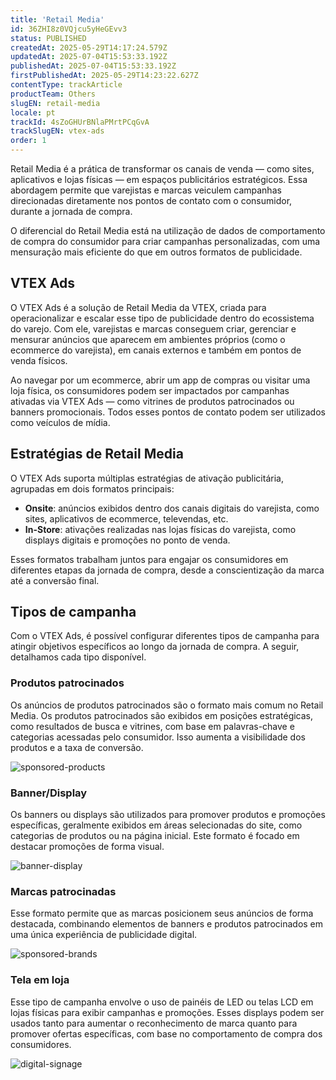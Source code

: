 ```yaml
---
title: 'Retail Media'
id: 36ZHI8z0VQjcu5yHeGEvv3
status: PUBLISHED
createdAt: 2025-05-29T14:17:24.579Z
updatedAt: 2025-07-04T15:53:33.192Z
publishedAt: 2025-07-04T15:53:33.192Z
firstPublishedAt: 2025-05-29T14:23:22.627Z
contentType: trackArticle
productTeam: Others
slugEN: retail-media
locale: pt
trackId: 4sZoGHUrBNlaPMrtPCqGvA
trackSlugEN: vtex-ads
order: 1
---
```


Retail Media é a prática de transformar os canais de venda — como sites, aplicativos e lojas físicas — em espaços publicitários estratégicos. Essa abordagem permite que varejistas e marcas veiculem campanhas direcionadas diretamente nos pontos de contato com o consumidor, durante a jornada de compra.

O diferencial do Retail Media está na utilização de dados de comportamento de compra do consumidor para criar campanhas personalizadas, com uma mensuração mais eficiente do que em outros formatos de publicidade.

## VTEX Ads

O VTEX Ads é a solução de Retail Media da VTEX, criada para operacionalizar e escalar esse tipo de publicidade dentro do ecossistema do varejo. Com ele, varejistas e marcas conseguem criar, gerenciar e mensurar anúncios que aparecem em ambientes próprios (como o ecommerce do varejista), em canais externos e também em pontos de venda físicos.

Ao navegar por um ecommerce, abrir um app de compras ou visitar uma loja física, os consumidores podem ser impactados por campanhas ativadas via VTEX Ads — como vitrines de produtos patrocinados ou banners promocionais. Todos esses pontos de contato podem ser utilizados como veículos de mídia.

## Estratégias de Retail Media

O VTEX Ads suporta múltiplas estratégias de ativação publicitária, agrupadas em dois formatos principais:

* **Onsite**: anúncios exibidos dentro dos canais digitais do varejista, como sites, aplicativos de ecommerce, televendas, etc.  
* **In-Store**: ativações realizadas nas lojas físicas do varejista, como displays digitais e promoções no ponto de venda.

Esses formatos trabalham juntos para engajar os consumidores em diferentes etapas da jornada de compra, desde a conscientização da marca até a conversão final.

## Tipos de campanha

Com o VTEX Ads, é possível configurar diferentes tipos de campanha para atingir objetivos específicos ao longo da jornada de compra. A seguir, detalhamos cada tipo disponível.

### Produtos patrocinados

Os anúncios de produtos patrocinados são o formato mais comum no Retail Media. Os produtos patrocinados são exibidos em posições estratégicas, como resultados de busca e vitrines, com base em palavras-chave e categorias acessadas pelo consumidor. Isso aumenta a visibilidade dos produtos e a taxa de conversão.

![sponsored-products](https://cdn.statically.io/gh/vtexdocs/help-center-content/refs/heads/main/docs/pt/tracks/retail-media/vtex-ads/retail-media_1.png)

### Banner/Display

Os banners ou displays são utilizados para promover produtos e promoções específicas, geralmente exibidos em áreas selecionadas do site, como categorias de produtos ou na página inicial. Este formato é focado em destacar promoções de forma visual.

![banner-display](https://cdn.statically.io/gh/vtexdocs/help-center-content/refs/heads/main/docs/pt/tracks/retail-media/vtex-ads/retail-media_2.png)

### Marcas patrocinadas

Esse formato permite que as marcas posicionem seus anúncios de forma destacada, combinando elementos de banners e produtos patrocinados em uma única experiência de publicidade digital.

![sponsored-brands](https://cdn.statically.io/gh/vtexdocs/help-center-content/refs/heads/main/docs/pt/tracks/retail-media/vtex-ads/retail-media_3.png)

### Tela em loja

Esse tipo de campanha envolve o uso de painéis de LED ou telas LCD em lojas físicas para exibir campanhas e promoções. Esses displays podem ser usados tanto para aumentar o reconhecimento de marca quanto para promover ofertas específicas, com base no comportamento de compra dos consumidores.

![digital-signage](https://cdn.statically.io/gh/vtexdocs/help-center-content/refs/heads/main/docs/pt/tracks/retail-media/vtex-ads/retail-media_4.png)
